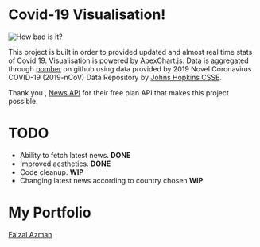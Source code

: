# Covid-19 Visualisation!

![How bad is it?](https://github.com/faizalazman/faizalazman.github.io/blob/master/covids.jpg)

This project is built in order to provided updated and almost real time stats of Covid 19. Visualisation is powered by ApexChart.js. Data is aggregated through [pomber](https://github.com/pomber/covid19) on github using data provided by 2019 Novel Coronavirus COVID-19 (2019-nCoV) Data Repository by [Johns Hopkins CSSE](https://github.com/CSSEGISandData/COVID-19).

Thank you , [News API](https://newsapi.org/) for their free plan API that makes this project possible. 

# TODO

 - Ability to fetch latest news. **DONE**
 - Improved aesthetics. **DONE**
 - Code cleanup. **WIP**
 - Changing latest news according to country chosen **WIP**
 
# My Portfolio
[Faizal Azman](https://faizalazman.ml/)
